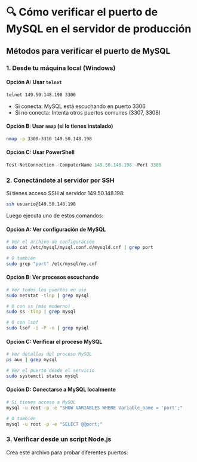 # 🔍 Cómo verificar el puerto de MySQL en el servidor de producción

## Métodos para verificar el puerto de MySQL

### 1. **Desde tu máquina local (Windows)**

#### Opción A: Usar `telnet`
```bash
telnet 149.50.148.198 3306
```
- Si conecta: MySQL está escuchando en puerto 3306
- Si no conecta: Intenta otros puertos comunes (3307, 3308)

#### Opción B: Usar `nmap` (si lo tienes instalado)
```bash
nmap -p 3300-3310 149.50.148.198
```

#### Opción C: Usar PowerShell
```powershell
Test-NetConnection -ComputerName 149.50.148.198 -Port 3306
```

### 2. **Conectándote al servidor por SSH**

Si tienes acceso SSH al servidor 149.50.148.198:

```bash
ssh usuario@149.50.148.198
```

Luego ejecuta uno de estos comandos:

#### Opción A: Ver configuración de MySQL
```bash
# Ver el archivo de configuración
sudo cat /etc/mysql/mysql.conf.d/mysqld.cnf | grep port

# O también
sudo grep "port" /etc/mysql/my.cnf
```

#### Opción B: Ver procesos escuchando
```bash
# Ver todos los puertos en uso
sudo netstat -tlnp | grep mysql

# O con ss (más moderno)
sudo ss -tlnp | grep mysql

# O con lsof
sudo lsof -i -P -n | grep mysql
```

#### Opción C: Verificar el proceso MySQL
```bash
# Ver detalles del proceso MySQL
ps aux | grep mysql

# Ver el puerto desde el servicio
sudo systemctl status mysql
```

#### Opción D: Conectarse a MySQL localmente
```bash
# Si tienes acceso a MySQL
mysql -u root -p -e "SHOW VARIABLES WHERE Variable_name = 'port';"

# O también
mysql -u root -p -e "SELECT @@port;"
```

### 3. **Verificar desde un script Node.js**

Crea este archivo para probar diferentes puertos: